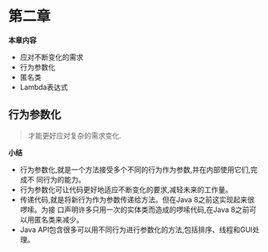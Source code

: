 # 第二章
**本章内容**
- 应对不断变化的需求
- 行为参数化
- 匿名类
- Lambda表达式


## 行为参数化
> 才能更好应对复杂的需求变化.  

**小结**
- 行为参数化,就是一个方法接受多个不同的行为作为参数,并在内部使用它们,完成不
同行为的能力。
- 行为参数化可让代码更好地适应不断变化的要求,减轻未来的工作量。
- 传递代码,就是将新行为作为参数传递给方法。但在Java 8之前这实现起来很啰嗦。为接
口声明许多只用一次的实体类而造成的啰嗦代码,在Java 8之前可以用匿名类来减少。
- Java API包含很多可以用不同行为进行参数化的方法,包括排序、线程和GUI处理。